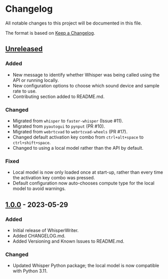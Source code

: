 # Changelog

All notable changes to this project will be documented in this file.

The format is based on [Keep a Changelog](https://keepachangelog.com/en/1.0.0/).

## [Unreleased]
### Added
- New message to identify whether Whisper was being called using the API or running locally.
- New configuration options to choose which sound device and sample rate to use.
- Contributing section added to README.md.

### Changed
- Migrated from `whisper` to `faster-whisper` (Issue #11).
- Migrated from `pyautogui` to `pynput` (PR #10).
- Migrated from `webrtcvad` to `webrtcvad-wheels` (PR #17).
- Changed default activation key combo from `ctrl+alt+space` to `ctrl+shift+space`.
- Changed to using a local model rather than the API by default.

### Fixed
- Local model is now only loaded once at start-up, rather than every time the activation key combo was pressed.
- Default configuration now auto-chooses compute type for the local model to avoid warnings.

## [1.0.0] - 2023-05-29
### Added
- Initial release of WhisperWriter.
- Added CHANGELOG.md.
- Added Versioning and Known Issues to README.md.

### Changed
- Updated Whisper Python package; the local model is now compatible with Python 3.11.

[Unreleased]: https://github.com/savbell/whisper-writer/compare/v1.0.0...HEAD
[1.0.0]: https://github.com/savbell/whisper-writer/releases/tag/v1.0.0
